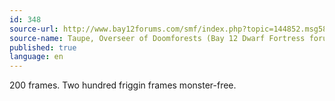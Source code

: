 ```yaml
---
id: 348
source-url: http://www.bay12forums.com/smf/index.php?topic=144852.msg5899043#msg5899043
source-name: Taupe, Overseer of Doomforests (Bay 12 Dwarf Fortress forum)
published: true
language: en
---
```

200 frames. Two hundred friggin frames monster-free.
